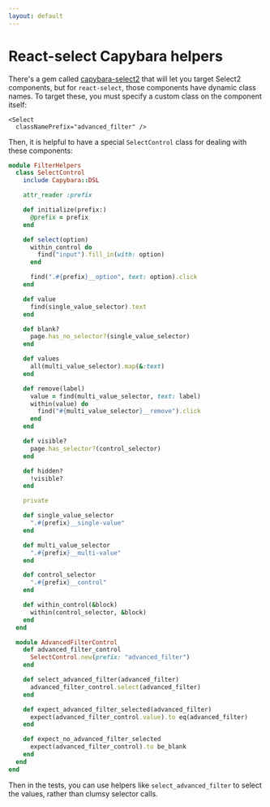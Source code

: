 ```yaml
---
layout: default
---
```


# React-select Capybara helpers

There's a gem called [capybara-select2](https://github.com/goodwill/capybara-select2) that will let you target Select2 components, but for `react-select`, those components have dynamic class names. To target these, you must specify a custom class on the component itself:

```tsx
<Select
  classNamePrefix="advanced_filter" />
```

Then, it is helpful to have a special `SelectControl` class for dealing with these components:

```ruby
module FilterHelpers
  class SelectControl
    include Capybara::DSL

    attr_reader :prefix

    def initialize(prefix:)
      @prefix = prefix
    end

    def select(option)
      within_control do
        find("input").fill_in(with: option)
      end

      find(".#{prefix}__option", text: option).click
    end

    def value
      find(single_value_selector).text
    end

    def blank?
      page.has_no_selector?(single_value_selector)
    end

    def values
      all(multi_value_selector).map(&:text)
    end

    def remove(label)
      value = find(multi_value_selector, text: label)
      within(value) do
        find("#{multi_value_selector}__remove").click
      end
    end

    def visible?
      page.has_selector?(control_selector)
    end

    def hidden?
      !visible?
    end

    private

    def single_value_selector
      ".#{prefix}__single-value"
    end

    def multi_value_selector
      ".#{prefix}__multi-value"
    end

    def control_selector
      ".#{prefix}__control"
    end

    def within_control(&block)
      within(control_selector, &block)
    end
  end

  module AdvancedFilterControl
    def advanced_filter_control
      SelectControl.new(prefix: "advanced_filter")
    end

    def select_advanced_filter(advanced_filter)
      advanced_filter_control.select(advanced_filter)
    end

    def expect_advanced_filter_selected(advanced_filter)
      expect(advanced_filter_control.value).to eq(advanced_filter)
    end

    def expect_no_advanced_filter_selected
      expect(advanced_filter_control).to be_blank
    end
  end
end
```

Then in the tests, you can use helpers like `select_advanced_filter` to select the values, rather than clumsy selector calls.
